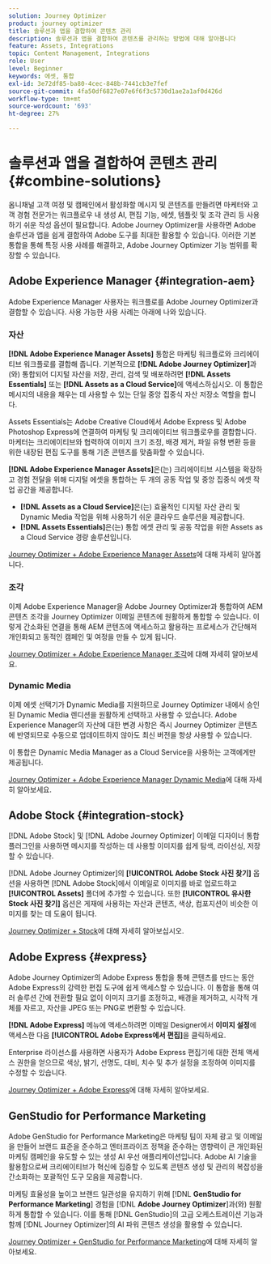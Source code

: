 ```yaml
---
solution: Journey Optimizer
product: journey optimizer
title: 솔루션과 앱을 결합하여 콘텐츠 관리
description: 솔루션과 앱을 결합하여 콘텐츠를 관리하는 방법에 대해 알아봅니다
feature: Assets, Integrations
topic: Content Management, Integrations
role: User
level: Beginner
keywords: 에셋, 통합
exl-id: 3e72df85-ba80-4cec-848b-7441cb3e7fef
source-git-commit: 4fa50df6827e07e6f6f3c5730d1ae2a1af0d426d
workflow-type: tm+mt
source-wordcount: '693'
ht-degree: 27%

---
```


# 솔루션과 앱을 결합하여 콘텐츠 관리 {#combine-solutions}

옴니채널 고객 여정 및 캠페인에서 활성화할 메시지 및 콘텐츠를 만들려면 마케터와 고객 경험 전문가는 워크플로우 내 생성 AI, 편집 기능, 에셋, 템플릿 및 조각 관리 등 사용하기 쉬운 작성 옵션이 필요합니다.  Adobe Journey Optimizer을 사용하면 Adobe 솔루션과 앱을 쉽게 결합하여 Adobe 도구를 최대한 활용할 수 있습니다. 이러한 기본 통합을 통해 특정 사용 사례를 해결하고, Adobe Journey Optimizer 기능 범위를 확장할 수 있습니다.

## Adobe Experience Manager {#integration-aem}

Adobe Experience Manager 사용자는 워크플로를 Adobe Journey Optimizer과 결합할 수 있습니다. 사용 가능한 사용 사례는 아래에 나와 있습니다.

### 자산

**[!DNL Adobe Experience Manager Assets]** 통합은 마케팅 워크플로와 크리에이티브 워크플로를 결합해 줍니다. 기본적으로 **[!DNL Adobe Journey Optimizer]**&#x200B;과(와) 통합되어 디지털 자산을 저장, 관리, 검색 및 배포하려면 **[!DNL Assets Essentials]** 또는 **[!DNL Assets as a Cloud Service]**&#x200B;에 액세스하십시오. 이 통합은 메시지의 내용을 채우는 데 사용할 수 있는 단일 중앙 집중식 자산 저장소 역할을 합니다.

Assets Essentials는 Adobe Creative Cloud에서 Adobe Express 및 Adobe Photoshop Express에 연결하여 마케팅 및 크리에이티브 워크플로우를 결합합니다. 마케터는 크리에이티브와 협력하여 이미지 크기 조정, 배경 제거, 파일 유형 변환 등을 위한 내장된 편집 도구를 통해 기존 콘텐츠를 맞춤화할 수 있습니다.

**[!DNL Adobe Experience Manager Assets]**&#x200B;은(는) 크리에이티브 시스템을 확장하고 경험 전달을 위해 디지털 에셋을 통합하는 두 개의 공동 작업 및 중앙 집중식 에셋 작업 공간을 제공합니다.

* **[!DNL Assets as a Cloud Service]**&#x200B;은(는) 효율적인 디지털 자산 관리 및 Dynamic Media 작업을 위해 사용하기 쉬운 클라우드 솔루션을 제공합니다.
* **[!DNL Assets Essentials]**&#x200B;은(는) 통합 에셋 관리 및 공동 작업을 위한 Assets as a Cloud Service 경량 솔루션입니다.

[Journey Optimizer + Adobe Experience Manager Assets](../integrations/assets.md)에 대해 자세히 알아봅니다.

<!--
### Templates

With Adobe Journey Optimizer, you can create custom-tailored messages through Adobe Experience Manager sites. Start by designing your templates using Adobe Experience Manager's content sources, then send them to Adobe Journey Optimizer. Once shared, these templates can be accessed in Adobe Journey Optimizer's Email Designer, simplifying the process of crafting and sending messages to your desired audience.

Learn more about [Journey Optimizer + Adobe Experience Manager templates](../integrations/aem-templates.md).-->

### 조각

이제 Adobe Experience Manager을 Adobe Journey Optimizer과 통합하여 AEM 콘텐츠 조각을 Journey Optimizer 이메일 콘텐츠에 원활하게 통합할 수 있습니다. 이렇게 간소화된 연결을 통해 AEM 콘텐츠에 액세스하고 활용하는 프로세스가 간단해져 개인화되고 동적인 캠페인 및 여정을 만들 수 있게 됩니다.

[Journey Optimizer + Adobe Experience Manager 조각](../integrations/aem-fragments.md)에 대해 자세히 알아보세요.

### Dynamic Media

이제 에셋 선택기가 Dynamic Media를 지원하므로 Journey Optimizer 내에서 승인된 Dynamic Media 렌디션을 원활하게 선택하고 사용할 수 있습니다. Adobe Experience Manager의 자산에 대한 변경 사항은 즉시 Journey Optimizer 콘텐츠에 반영되므로 수동으로 업데이트하지 않아도 최신 버전을 항상 사용할 수 있습니다.

이 통합은 Dynamic Media Manager as a Cloud Service을 사용하는 고객에게만 제공됩니다.

[Journey Optimizer + Adobe Experience Manager Dynamic Media](../integrations/aem-dynamic.md)에 대해 자세히 알아보세요.


## Adobe Stock {#integration-stock}

[!DNL Adobe Stock] 및 [!DNL Adobe Journey Optimizer] 이메일 디자이너 통합 플러그인을 사용하면 메시지를 작성하는 데 사용할 이미지를 쉽게 탐색, 라이선싱, 저장할 수 있습니다.

[!DNL Adobe Journey Optimizer]의 **[!UICONTROL Adobe Stock 사진 찾기]** 옵션을 사용하면 [!DNL Adobe Stock]에서 이메일로 이미지를 바로 업로드하고 **[!UICONTROL Assets]** 폴더에 추가할 수 있습니다. 또한 **[!UICONTROL 유사한 Stock 사진 찾기]** 옵션은 게재에 사용하는 자산과 콘텐츠, 색상, 컴포지션이 비슷한 이미지를 찾는 데 도움이 됩니다.

[Journey Optimizer + Stock](../integrations/stock.md)에 대해 자세히 알아보십시오.

## Adobe Express {#express}

Adobe Journey Optimizer의 Adobe Express 통합을 통해 콘텐츠를 만드는 동안 Adobe Express의 강력한 편집 도구에 쉽게 액세스할 수 있습니다. 이 통합을 통해 여러 솔루션 간에 전환할 필요 없이 이미지 크기를 조정하고, 배경을 제거하고, 시각적 개체를 자르고, 자산을 JPEG 또는 PNG로 변환할 수 있습니다.

**[!DNL Adobe Express]** 메뉴에 액세스하려면 이메일 Designer에서 **이미지 설정**&#x200B;에 액세스한 다음 **[!UICONTROL Adobe Express에서 편집]**&#x200B;을 클릭하세요.

Enterprise 라이선스를 사용하면 사용자가 Adobe Express 편집기에 대한 전체 액세스 권한을 얻으므로 색상, 밝기, 선명도, 대비, 치수 및 추가 설정을 조정하여 이미지를 수정할 수 있습니다.

[Journey Optimizer + Adobe Express](../integrations/express.md)에 대해 자세히 알아보세요.

## GenStudio for Performance Marketing

Adobe GenStudio for Performance Marketing은 마케팅 팀이 자체 광고 및 이메일을 만들어 브랜드 표준을 준수하고 엔터프라이즈 정책을 준수하는 영향력이 큰 개인화된 마케팅 캠페인을 유도할 수 있는 생성 AI 우선 애플리케이션입니다. Adobe AI 기술을 활용함으로써 크리에이티브가 혁신에 집중할 수 있도록 콘텐츠 생성 및 관리의 복잡성을 간소화하는 포괄적인 도구 모음을 제공합니다.

마케팅 효율성을 높이고 브랜드 일관성을 유지하기 위해 [!DNL **GenStudio for Performance Marketing**] 경험을 [!DNL **Adobe Journey Optimizer**]&#x200B;과(와) 원활하게 통합할 수 있습니다. 이를 통해 [!DNL GenStudio]의 고급 오케스트레이션 기능과 함께 [!DNL Journey Optimizer]의 AI 파워 콘텐츠 생성을 활용할 수 있습니다.

[Journey Optimizer + GenStudio for Performance Marketing](../integrations/genstudio.md)에 대해 자세히 알아보세요.
